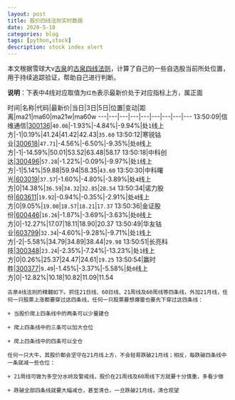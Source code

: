 ```yaml
---
layout: post
title: 股价四线法则实时数据
date: 2020-5-10
categories: blog
tags: [python,stock]
description: stock index alert
---
```



本文根据雪球大v[古泉](https://xueqiu.com/u/7148646888)的[古泉四线法则](https://xueqiu.com/7148646888/130498192)，计算了自己的一些自选股当前所处位置，用于持续追踪验证，帮助自己进行判断。

**说明**：下表中4线对应取值为`红色`表示最新价处于对应指标上方，属正面

时间|名称|代码|最新价|当日|3日|5日|位置|变动|距离|ma21|ma60|ma21w|ma60w
---|---|---|---|---|---|---|---|---
13:50:09|信维通信|[300136](https://xueqiu.com/S/SZ300136)|`40.06`|-1.93%|-4.84%|-9.94%|处`1`线上方|-1|0.19%|41.24|41.42|42.43|`35.60`
13:50:12|寒锐钴业|[300618](https://xueqiu.com/S/SZ300618)|`47.71`|-4.56%|-6.50%|-9.35%|处`0`线上方|-1|-14.59%|50.01|53.52|63.48|58.17
13:50:18|中科创达|[300496](https://xueqiu.com/S/SZ300496)|`57.28`|-1.22%|-0.09%|-9.97%|处`1`线上方|-1|5.14%|59.88|59.94|58.35|`43.60`
13:50:30|中科曙光|[603019](https://xueqiu.com/S/SH603019)|`37.57`|-1.60%|-4.80%|-3.89%|处`4`线上方|0|14.38%|`36.59`|`34.32`|`32.85`|`28.54`
13:50:34|诺力股份|[603611](https://xueqiu.com/S/SH603611)|`19.92`|-0.94%|-0.35%|-2.91%|处`4`线上方|0|9.05%|`19.00`|`18.57`|`18.21`|`17.37`
13:50:36|金证股份|[600446](https://xueqiu.com/S/SH600446)|`16.26`|-1.87%|-3.69%|-3.63%|处`0`线上方|0|-12.27%|17.07|18.11|18.90|20.37
13:50:49|华友钴业|[603799](https://xueqiu.com/S/SH603799)|`32.34`|-4.60%|-9.28%|-9.71%|处`1`线上方|-2|-5.58%|34.79|34.89|38.44|`29.98`
13:50:51|长亮科技|[300348](https://xueqiu.com/S/SZ300348)|`23.24`|-2.35%|-7.24%|-13.23%|处`1`线上方|0|0.26%|25.37|24.47|24.61|`19.25`
13:50:54|赢时胜|[300377](https://xueqiu.com/S/SZ300377)|`9.49`|-1.45%|-3.37%|-5.58%|处`0`线上方|0|-12.82%|10.18|10.82|11.09|11.54

```
古泉4线法则的精髓如下。抓住21日线、60日线、21周线及60周线等四条线，外加21月线，任何一只股票上涨都要穿过这四条线，任何一只股票要想爆雷也要先下穿过这四条线：

+ 当股价爬上四条线中的两条可以少量建仓

+ 爬上四条线中的三条可以加大仓位

+ 爬上四条线中的四条可以全仓

任何一只大牛，其股价都会坚守在21月线上方，不会轻易跌破21月线；相反，每跌破四条线中一条就减一些仓位：

+ 21周线可做为多空分水岭及警戒线，股价在21周线及60周线下方就要十分慎重，多看少做

+ 跌破全部四条线就要大幅减仓，甚至清仓，一旦跌破21月线，清仓观望
```